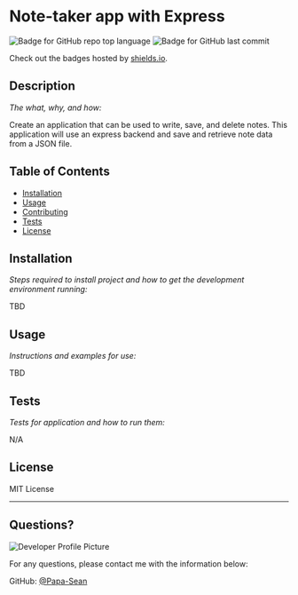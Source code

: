 # Note-taker app with Express
  ![Badge for GitHub repo top language](https://img.shields.io/github/languages/top/Papa-Sean/noteTaker?style=flat&logo=appveyor) ![Badge for GitHub last commit](https://img.shields.io/github/last-commit/Papa-Sean/noteTaker?style=flat&logo=appveyor)
  
  Check out the badges hosted by [shields.io](https://shields.io/).
  
  
  ## Description 
  
  *The what, why, and how:* 
  
  Create an application that can be used to write, save, and delete notes. This application will use an express backend and save and retrieve note data from a JSON file.
  ## Table of Contents
  * [Installation](#installation)
  * [Usage](#usage)
  * [Contributing](#contributing)
  * [Tests](#tests)
  * [License](#license)
  
  ## Installation
  
  *Steps required to install project and how to get the development environment running:*
  
  TBD
  
  ## Usage 
  
  *Instructions and examples for use:*
  
  TBD
  
  ## Tests
  
  *Tests for application and how to run them:*
  
  N/A
  
  ## License
  
  MIT License
  
  ---
  
  ## Questions?
  
  ![Developer Profile Picture](https://avatars2.githubusercontent.com/u/69025655?v=4) 
  
  For any questions, please contact me with the information below:
 
  GitHub: [@Papa-Sean](https://api.github.com/users/Papa-Sean)
  